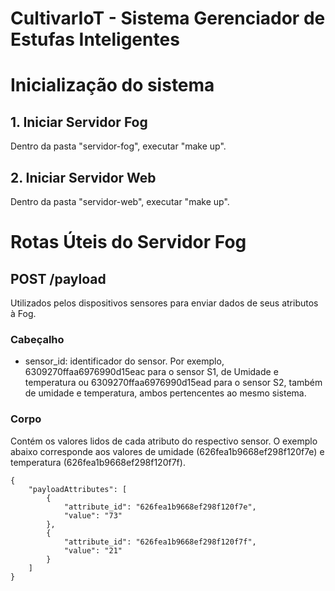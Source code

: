 # CultivarIoT - Sistema Gerenciador de Estufas Inteligentes

# Inicialização do sistema 

## 1. Iniciar Servidor Fog

Dentro da pasta "servidor-fog", executar "make up".

## 2. Iniciar Servidor Web

Dentro da pasta "servidor-web", executar "make up".

# Rotas Úteis do Servidor Fog

## POST /payload

Utilizados pelos dispositivos sensores para enviar dados de seus atributos à Fog.

### Cabeçalho

- sensor_id: identificador do sensor. Por exemplo, 6309270ffaa6976990d15eac para o sensor S1, de Umidade e temperatura ou 6309270ffaa6976990d15ead para o sensor S2, também de umidade e temperatura, ambos pertencentes ao mesmo sistema.
  
### Corpo

Contém os valores lidos de cada atributo do respectivo sensor. O exemplo abaixo corresponde aos valores de umidade (626fea1b9668ef298f120f7e) e temperatura (626fea1b9668ef298f120f7f).

```
{
	"payloadAttributes": [
		{
			"attribute_id": "626fea1b9668ef298f120f7e",
			"value": "73"
		},
		{
			"attribute_id": "626fea1b9668ef298f120f7f",
			"value": "21"
		}
	]
}
```